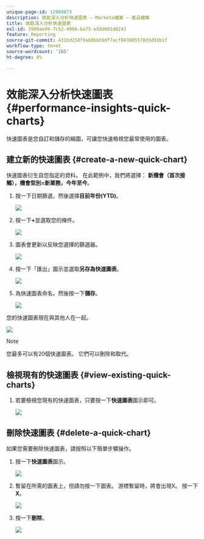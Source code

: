 ```yaml
---
unique-page-id: 12980873
description: 效能深入分析快速圖表 — Marketo檔案 — 產品檔案
title: 效能深入分析快速圖表
exl-id: 3989ae49-7c52-4966-ba75-e58d001d0241
feature: Reporting
source-git-commit: 431bd258f9a68bbb9df7acf043085578d3d91b1f
workflow-type: tm+mt
source-wordcount: '185'
ht-degree: 0%

---
```


# 效能深入分析快速圖表 {#performance-insights-quick-charts}

快速圖表是您自訂和儲存的縮圖，可讓您快速檢視您最常使用的圖表。

## 建立新的快速圖表 {#create-a-new-quick-chart}

快速圖表衍生自您指定的資料。 在此範例中，我們將選擇： **新機會（首次接觸），機會型別=新業務，今年至今**。

1. 按一下日期篩選，然後選擇&#x200B;**目前年份(YTD)**。

   ![](assets/1-2.png)

1. 按一下&#x200B;**+**&#x200B;並選取您的條件。

   ![](assets/2-2.png)

1. 圖表會更新以反映您選擇的篩選器。

   ![](assets/3-3.png)

1. 按一下「匯出」圖示並選取&#x200B;**另存為快速圖表**。

   ![](assets/4-2.png)

1. 為快速圖表命名，然後按一下&#x200B;**儲存**。

   ![](assets/5-3.png)

您的快速圖表現在與其他人在一起。

![](assets/6-3.png)

>[!NOTE]
>
>您最多可以有20個快速圖表。 它們可以刪除和取代。

## 檢視現有的快速圖表 {#view-existing-quick-charts}

1. 若要檢視您現有的快速圖表，只要按一下&#x200B;**快速圖表**&#x200B;圖示即可。

   ![](assets/7-1.png)

## 刪除快速圖表 {#delete-a-quick-chart}

如果您需要刪除快速圖表，請按照以下簡單步驟操作。

1. 按一下&#x200B;**快速圖表**&#x200B;圖示。

   ![](assets/8-1.png)

1. 暫留在所需的圖表上，但請勿按一下圖表。 游標暫留時，將會出現X。 按一下&#x200B;**X**。

   ![](assets/9-2.png)

1. 按一下&#x200B;**刪除**。

   ![](assets/10-1.png)
